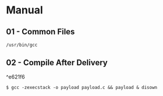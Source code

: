 # Manual

## 01 - Common Files

```
/usr/bin/gcc
```

## 02 - Compile After Delivery

^e621f6

```
$ gcc -zexecstack -o payload payload.c && payload & disown
```